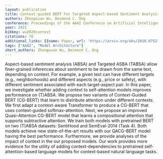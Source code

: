 ```yaml
---
layout: publication
title: Context-guided BERT For Targeted Aspect-based Sentiment Analysis
authors: Zhengxuan Wu, Desmond C. Ong
conference: Proceedings of the AAAI Conference on Artificial Intelligence
year: 2021
bibkey: wu2020context
citations: 76
additional_links: [{name: Paper, url: 'https://arxiv.org/abs/2010.07523'}]
tags: ["AAAI", "Model Architecture"]
short_authors: Zhengxuan Wu, Desmond C. Ong
---
```

Aspect-based sentiment analysis (ABSA) and Targeted ASBA (TABSA) allow
finer-grained inferences about sentiment to be drawn from the same text,
depending on context. For example, a given text can have different targets
(e.g., neighborhoods) and different aspects (e.g., price or safety), with
different sentiment associated with each target-aspect pair. In this paper, we
investigate whether adding context to self-attention models improves
performance on (T)ABSA. We propose two variants of Context-Guided BERT
(CG-BERT) that learn to distribute attention under different contexts. We first
adapt a context-aware Transformer to produce a CG-BERT that uses context-guided
softmax-attention. Next, we propose an improved Quasi-Attention CG-BERT model
that learns a compositional attention that supports subtractive attention. We
train both models with pretrained BERT on two (T)ABSA datasets: SentiHood and
SemEval-2014 (Task 4). Both models achieve new state-of-the-art results with
our QACG-BERT model having the best performance. Furthermore, we provide
analyses of the impact of context in the our proposed models. Our work provides
more evidence for the utility of adding context-dependencies to pretrained
self-attention-based language models for context-based natural language tasks.